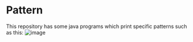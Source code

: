 # Pattern
This repository has some java programs which print specific patterns such as this:
![image](https://github.com/ssanath/Pattern/assets/144911352/0099ae53-df66-4c62-b0eb-c7f48c631197)
